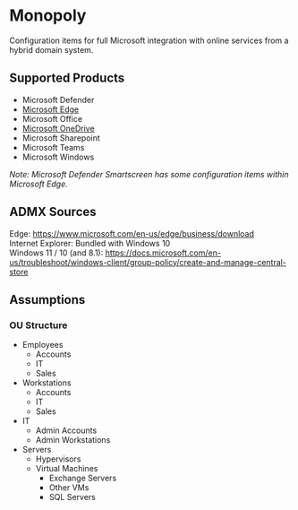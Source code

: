 # Monopoly

Configuration items for full Microsoft integration with online services from a hybrid domain system.

## Supported Products

- Microsoft Defender
- [Microsoft Edge](Edge)
- Microsoft Office
- [Microsoft OneDrive](OneDrive)
- Microsoft Sharepoint
- Microsoft Teams
- Microsoft Windows

_Note: Microsoft Defender Smartscreen has some configuration items within Microsoft Edge._

## ADMX Sources

Edge: https://www.microsoft.com/en-us/edge/business/download  
Internet Explorer: Bundled with Windows 10  
Windows 11 / 10 (and 8.1): https://docs.microsoft.com/en-us/troubleshoot/windows-client/group-policy/create-and-manage-central-store  

## Assumptions

### OU Structure

- Employees
    - Accounts
    - IT
    - Sales
- Workstations
    - Accounts
    - IT
    - Sales
- IT
    - Admin Accounts
    - Admin Workstations
- Servers
  - Hypervisors
  - Virtual Machines
      - Exchange Servers
      - Other VMs
      - SQL Servers
